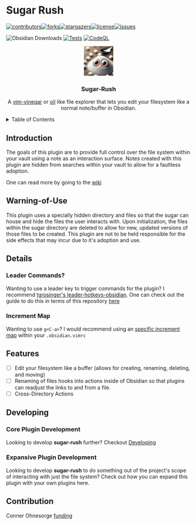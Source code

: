 # Sugar Rush

<a name="readme-top"></a>
[![contributors](https://img.shields.io/github/contributors/conneroisu/sugar-rush.svg?style=for-the-badge)](https://github.com/conneroisu/sugar-rush/graphs/contributors)[![forks](https://img.shields.io/github/forks/conneroisu/sugar-rush.svg?style=for-the-badge)](https://github.com/conneroisu/sugar-rush/network/members)[![stargazers](https://img.shields.io/github/stars/conneroisu/sugar-rush.svg?style=for-the-badge)](https://github.com/conneroisu/sugar-rush/stargazers)[![license](https://img.shields.io/github/license/conneroisu/sugar-rush.svg?style=for-the-badge)](https://github.com/conneroisu/sugar-rush/blob/master/LICENSE)[![issues](https://img.shields.io/github/issues/conneroisu/sugar-rush.svg?style=for-the-badge)](https://github.com/conneroisu/sugar/issues)

![Obsidian Downloads](https://img.shields.io/badge/dynamic/json?logo=obsidian&color=%23483699&label=downloads&query=%24%5B%22sugar-rush%22%5D.downloads&url=https%3A%2F%2Fraw.githubusercontent.com%2Fobsidianmd%2Fobsidian-releases%2Fmaster%2Fcommunity-plugin-stats.json)
[![Tests](https://github.com/conneroisu/sugar-rush/actions/workflows/test-push-brach.yml/badge.svg)](https://github.com/conneroisu/sugar-rush/actions/workflows/test-push-brach.yml)
[![CodeQL](https://github.com/conneroisu/sugar-rush/actions/workflows/codeql.yml/badge.svg)](https://github.com/conneroisu/sugar-rush/actions/workflows/codeql.yml)

<div align="center"> <img src="resources/logo.jpeg" alt="Logo" width="80" height="80"> <h3 align="center">Sugar-Rush</h3> <p align="center"> A <a href="https://github.com/tpope/vim-vinegar">vim-vinegar</a> or <a href="https://github.com/stevearc/oil.nvim">oil</a> like file explorer that lets you edit your filesystem like a normal note/buffer in Obsidian. </p> </div>

<details>
<summary>Table of Contents</summary>
<ol>
    <li><a href="#Introduction">Introduction</a></li>
    <li><a href="#Warning-Of-Use">Warning-Of-Use</a></li>
    <li><a href="#use-cases">Use Cases</a> </li>
    <li><a href="#commands">Commands</a></li>
    <li><a href="#contribution">Contribution</a></li>
    <li><a href="#acknowledgments">Acknowledgments</a></li>
</ol>
</details>

## Introduction

The goals of this plugin are to provide full control over the file system within your vault using a note as an interaction surface. 
Notes created with this plugin are hidden from searches within your vault to allow for a faultless adoption.

One can read more by going to the [wiki](https://github.com/conneroisu/sugar-rush/wiki)


## Warning-of-Use


This plugin uses a specially hidden directory and files so that the sugar can house and hide the files the user interacts with. 
Upon initialization, the files within the sugar directory are deleted to allow for new, updated versions of those files to be created. 
This plugin are not to be held responsible for the side effects that may incur due to it's adoption and use.


## Details

### Leader Commands?

Wanting to use a leader key to trigger commands for the plugin? I recommend [tgrosinger's leader-hotkeys-obsidian](https://github.com/tgrosinger/leader-hotkeys-obsidian).
One can check out the guide to do this in terms of this repository [here]()


### Increment Map


Wanting to use `g<C-a>`? I would recommend using an [specific increment map]() within your `.obsidian.vimrc`


## Features

-   [ ] Edit your filesystem like a buffer (allows for creating, renaming, deleting, and moving)
-   [ ] Renaming of files hooks into actions inside of Obsidian so that plugins can readjust the links to and from a file.
-   [ ] Cross-Directory Actions

## Developing

### Core Plugin Development

Looking to develop **sugar-rush** further? Checkout [Developing](https://github.com/conneroisu/sugar-rush/wiki/Development)

### Expansive Plugin Development

Looking to develop **sugar-rush** to do something out of the project's scope of interacting with just the file system? Check out how you can expand this plugin with your own plugins here.


## Contribution


Conner Ohnesorge [funding](https://ko-fi.com/connero)



